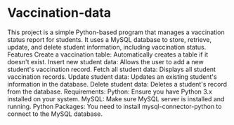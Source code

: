 # Vaccination-data
This project is a simple Python-based program that manages a vaccination status report for students. It uses a MySQL database to store, retrieve, update, and delete student information, including vaccination status.
Features
Create a vaccination table: Automatically creates a table if it doesn't exist.
Insert new student data: Allows the user to add a new student's vaccination record.
Fetch all student data: Displays all student vaccination records.
Update student data: Updates an existing student's information in the database.
Delete student data: Deletes a student's record from the database.
Requirements:
Python: Ensure you have Python 3.x installed on your system.
MySQL: Make sure MySQL server is installed and running.
Python Packages: You need to install mysql-connector-python to connect to the MySQL database. 
